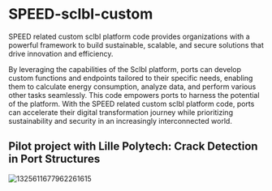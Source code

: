 # SPEED-sclbl-custom
SPEED related custom sclbl platform code provides organizations with a powerful framework to build sustainable, scalable, and secure solutions that drive innovation and efficiency. 

By leveraging the capabilities of the Sclbl platform, ports can develop custom functions and endpoints tailored to their specific needs, enabling them to calculate energy consumption, analyze data, and perform various other tasks seamlessly. This code empowers ports to harness the potential of the platform. With the SPEED related custom sclbl platform code, ports can accelerate their digital transformation journey while prioritizing sustainability and security in an increasingly interconnected world.

## Pilot project with Lille Polytech: Crack Detection in Port Structures

![1325611677962261615](https://github.com/interreg-speed/SPEED-sclbl-custom/assets/95014/c944a59e-6b6d-4007-8d4e-6dc416c264ba)
